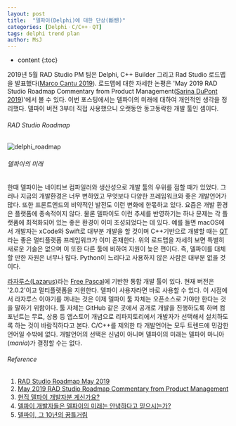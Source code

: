 ```yaml
---
layout: post
title:  "델파이(Delphi)에 대한 단상(斷想)"
categories: [DelphiㆍC/C++ㆍQT]
tags: delphi trend plan
author: MsJ
---
```


* content
{:toc}

2019년 5월 RAD Studio PM 팀은 Delphi, C++ Builder 그리고 Rad Studio 로드맵을 발표했다([Marco Cantu 2019](https://community.idera.com/developer-tools/b/blog/posts/rad-studio-roadmap-may-2019)). 로드맵에 대한 자세한 논평은 'May 2019 RAD Studio Roadmap Commentary from Product Management([Sarina DuPont 2019](https://community.idera.com/developer-tools/b/blog/posts/may-2019-rad-studio-roadmap-commentary-from-product-management))'에서 볼 수 있다. 이번 포스팅에서는 델파이의 미래에 대하여 개인적인 생각을 정리했다. 델파이 버전 3부터 직접 사용했으니 오랫동안 동고동락한 개발 툴인 셈이다.

###### RAD Studio Roadmap

![delphi_roadmap](https://msjo.kr/img/delphi.png)





###### 델파이의 미래

한때 델파이는 네이티브 컴파일러와 생산성으로 개발 툴의 우위를 점할 때가 있었다. 그러나 지금의 개발환경은 너무 변하였고 무엇보다 다양한 프레임워크와 좋은 개발언어가 많다. 또한 프론트엔드의 비약적인 발전도 이런 변화에 한몫하고 있다. 요즘은 개발 환경은 플랫폼에 종속적이지 않다. 물론 델파이도 이런 추세를 반영하기는 하나 문제는 각 플랫폼에 최적화되어 있는 좋은 환경이 이미 조성되었다는 데 있다. 예를 들면 macOS에서 개발자는 xCode와 Swift로 대부분 개발을 할 것이며 C++기반으로 개발할 때는 [QT](https://www.qt.io/)라는 좋은 멀티플랫폼 프레임워크가 이미 존재한다. 위의 로드맵을 자세히 보면 특별히 새로운 기술은 없으며 이 또한 다른 툴에 비하여 지원이 늦은 편이다. 즉, 델파이를 대체할 만한 자원은 너무나 많다. Python이 느리다고 사용하지 않은 사람은 대부분 없을 것이다.

[라자루스(Lazarus)](https://www.lazarus-ide.org/)라는 [Free Pascal](https://www.freepascal.org/)에 기반한 통합 개발 툴이 있다. 현재 버전은 '2.0.2'이고 멀티플랫폼을 지원한다. 델파이 사용자라면 바로 사용할 수 있다. 이 시점에서 라자루스 이야기를 꺼내는 것은 이제 델파이 툴 자체는 오픈소스로 가야만 한다는 것을 말하기 위함이다. 툴 자체는 GitHub 같은 곳에서 공개로 개발을 진행하도록 하며 컴포넌트는 무료, 상용 등 앱스토어 개념으로 리파지토리에서 개발자가 선택해서 설치하도록 하는 것이 바람직하다고 본다. C/C++를 제외한 타 개발언어는 모두 트렌드에 민감한 언어일 수밖에 없다. 개발언어의 선택은 신념이 아니며 델파이의 미래는 델파이 마니아(*mania*)가 결정할 수는 없다.

###### Reference

1. [RAD Studio Roadmap May 2019](https://community.idera.com/developer-tools/b/blog/posts/rad-studio-roadmap-may-2019)
2. [May 2019 RAD Studio Roadmap Commentary from Product Management](https://community.idera.com/developer-tools/b/blog/posts/may-2019-rad-studio-roadmap-commentary-from-product-management)
3. [현직 델파이 개발자분 계신가요?](https://okky.kr/article/318749)
4. [델파이 개발자들은 델파이의 미래는 안녕하다고 믿으시는가?](http://devquest.co.kr/impboard/impboard.dll?action=read&db=free&no=19288)
5. [델파이, 그 10년의 꿈틀거림](https://kalmuri.tistory.com/15)
